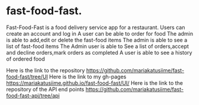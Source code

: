 # fast-food-fast.
Fast-Food-Fast is a food delivery service app for a restaurant.
Users can create an account and log in
A user can be able to order for food
The admin is able to add,edit or delete the fast-food items
The admin is able to see a list of fast-food items
The Admin user is able to See a list of orders,accept and decline orders,mark orders as completed
A user is able to see a history of ordered food

Here is the link to the repository
https://github.com/mariakatusiime/fast-food-fast/tree/UI
Here is the link to my gh-pages
https://mariakatusiime.github.io/fast-food-fast/UI/
Here is the link to the repository of the API end points
https://github.com/mariakatusiime/fast-food-fast-api/tree/api


